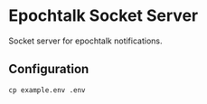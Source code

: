 Epochtalk Socket Server
=======================

Socket server for epochtalk notifications.

Configuration
-------------

`cp example.env .env`

